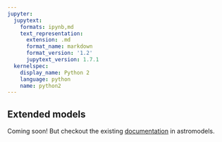 ```yaml
---
jupyter:
  jupytext:
    formats: ipynb,md
    text_representation:
      extension: .md
      format_name: markdown
      format_version: '1.2'
      jupytext_version: 1.7.1
  kernelspec:
    display_name: Python 2
    language: python
    name: python2
---
```


## Extended models

Coming soon! But checkout the existing [documentation](http://astromodels.readthedocs.io/en/latest/Extended_sources_tutorial.html) in astromodels.

```python

```
